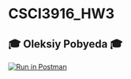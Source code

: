 # CSCI3916_HW3

## 🎓 Oleksiy Pobyeda 🎓

[![Run in Postman](https://run.pstmn.io/button.svg)](https://app.getpostman.com/run-collection/41561d211f7b2a5ea721)